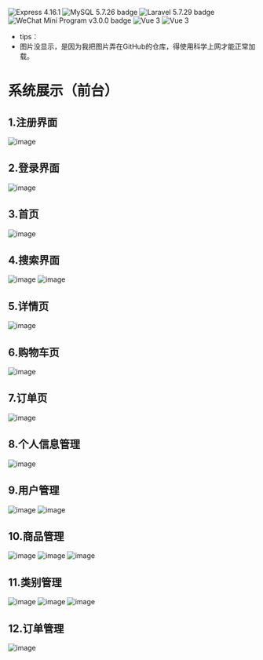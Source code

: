 ![Express 4.16.1](https://img.shields.io/badge/Express-4.16.1-blue) ![MySQL 5.7.26 badge](https://img.shields.io/badge/MySQL-5.7.26-blue)    ![Laravel 5.7.29 badge](https://img.shields.io/badge/LayUI-gray)         ![WeChat Mini Program v3.0.0 badge](https://img.shields.io/badge/Redis-gray) ![Vue 3](https://img.shields.io/badge/Nginx-gray)  ![Vue 3](https://img.shields.io/badge/Nodejs-14.21.3-brightgreen) 
* tips：
* 图片没显示，是因为我把图片弄在GitHub的仓库，得使用科学上网才能正常加载。
# 系统展示（前台）
## 1.注册界面
 ![image](https://github.com/484869326/nodejsProject/blob/main/picture/register.png?raw=true)
 ## 2.登录界面
![image](https://github.com/484869326/nodejsProject/blob/main/picture/login.png?raw=true)
 ## 3.首页
![image](https://github.com/484869326/nodejsProject/blob/main/picture/index.png?raw=true)
 ## 4.搜索界面
 ![image](https://github.com/484869326/nodejsProject/blob/main/picture/search_top.png?raw=true)
![image](https://github.com/484869326/nodejsProject/blob/main/picture/search.png?raw=true)
## 5.详情页
![image](https://github.com/484869326/nodejsProject/blob/main/picture/detail.png?raw=true)
## 6.购物车页
![image](https://github.com/484869326/nodejsProject/blob/main/picture/shopping.png?raw=true)
## 7.订单页
![image](https://github.com/484869326/nodejsProject/blob/main/picture/order.png?raw=true)
## 8.个人信息管理
![image](https://github.com/484869326/nodejsProject/blob/main/picture/user_message.png?raw=true)
## 9.用户管理
![image](https://github.com/484869326/nodejsProject/blob/main/picture/user_manage.png?raw=true)
![image](https://github.com/484869326/nodejsProject/blob/main/picture/user_edit.png?raw=true)
## 10.商品管理
![image](https://github.com/484869326/nodejsProject/blob/main/picture/good_manage.png?raw=true)
![image](https://github.com/484869326/nodejsProject/blob/main/picture/good_edit.png?raw=true)
![image](https://github.com/484869326/nodejsProject/blob/main/picture/good_insert.png?raw=true)
## 11.类别管理
![image](https://github.com/484869326/nodejsProject/blob/main/picture/category_manage.png?raw=true)
![image](https://github.com/484869326/nodejsProject/blob/main/picture/category_edit.png?raw=true)
![image](https://github.com/484869326/nodejsProject/blob/main/picture/category_insert.png?raw=true)
## 12.订单管理
![image](https://github.com/484869326/nodejsProject/blob/main/picture/order_manage.png?raw=true)